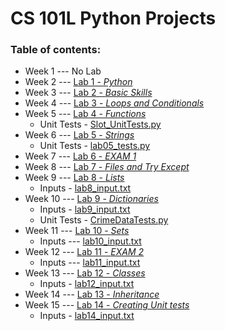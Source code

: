 # CS 101L Python Projects

### Table of contents:
* Week 1 --- No Lab
* Week 2 --- [Lab 1 - _Python_](Lab%201/lab1.py)
* Week 3 --- [Lab 2 - _Basic Skills_](Lab%202/lab2.py)
* Week 4 --- [Lab 3 - _Loops and Conditionals_](Lab%203/lab3.py)
* Week 5 --- [Lab 4 - _Functions_](Lab%204/lab4.py)
  * Unit Tests - [Slot_UnitTests.py](Lab%204/Slot_UnitTests.py)
* Week 6 --- [Lab 5 - _Strings_](Lab%205/lab5.py)
  * Unit Tests - [lab05_tests.py](Lab%205/lab05_tests.py)
* Week 7 --- [Lab 6 - _EXAM 1_](Lab%206%20(Exam%201)/lab6.py)
* Week 8 --- [Lab 7 - _Files and Try Except_](Lab%207/lab7.py)
* Week 9 --- [Lab 8 - _Lists_](Lab%208/lab8.py)
  * Inputs - [lab8_input.txt](Lab%208/lab8_input.txt)
* Week 10 --- [Lab 9 - _Dictionaries_]()
  * Inputs - [lab9_input.txt](Lab%209/lab9_input.txt)
  * Unit Tests - [CrimeDataTests.py](Lab%209/CrimeDataTests.py)
* Week 11 --- [Lab 10 - _Sets_](Lab%2010/lab10.py)
  * Inputs --- [lab10_input.txt](Lab%2010/lab10_input.txt)
* Week 12 --- [Lab 11 - _EXAM 2_](Lab%2011%20(Exam%202)/lab11.py)
  * Inputs --- [lab11_input.txt]()
* Week 13 --- [Lab 12 - _Classes_](Lab%2012/lab12.py)
  * Inputs - [lab12_input.txt](Lab%2012/lab12_input.txt)
* Week 14 --- [Lab 13 - _Inheritance_](Lab%2013/lab13.py)
* Week 15 --- [Lab 14 - _Creating Unit tests_]()
  * Inputs - [lab14_input.txt]()